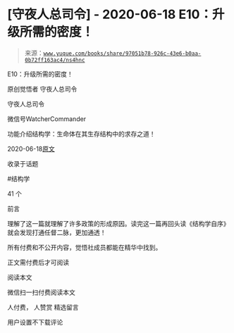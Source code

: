 # [守夜人总司令] - 2020-06-18 E10：升级所需的密度！

> 来源：[`www.yuque.com/books/share/97051b78-926c-43e6-b0aa-0b72ff163ac4/ns4hnc`](https://www.yuque.com/books/share/97051b78-926c-43e6-b0aa-0b72ff163ac4/ns4hnc)



E10：升级所需的密度！ 

原创觉悟者 守夜人总司令 

守夜人总司令 

微信号WatcherCommander 

功能介绍结构学：生命体在其生存结构中的求存之道！ 

2020-06-18[原文](https://mp.weixin.qq.com/s?__biz=MzAxNDk1NjI2Mw==&mid=2247485337&idx=1&sn=e93780b3d10de5b467e71f326eb12838&chksm=9b8a2411acfdad07d858079223ba3eda77fe88caa8d769030eb67c15f5511fab584f8d1244ca&scene=27#wechat_redirect&cpage=198) 

收录于话题 

#结构学 

41 个 

前言 

理解了这一篇就理解了许多政策的形成原因。读完这一篇再回头读《结构学自序》就会发现打通任督二脉，更加通透！ 

所有付费和不公开内容，觉悟社成员都能在精华中找到。 

正文需付费后才可阅读 

阅读本文 

微信扫一扫付费阅读本文 

人付费， 人赞赏 <ne-h3 id="nN4ee" data-lake-id="nN4ee"><ne-heading-ext><ne-heading-anchor></ne-heading-anchor><ne-heading-fold></ne-heading-fold></ne-heading-ext><ne-heading-content>精选留言</ne-heading-content></ne-h3> 

用户设置不下载评论